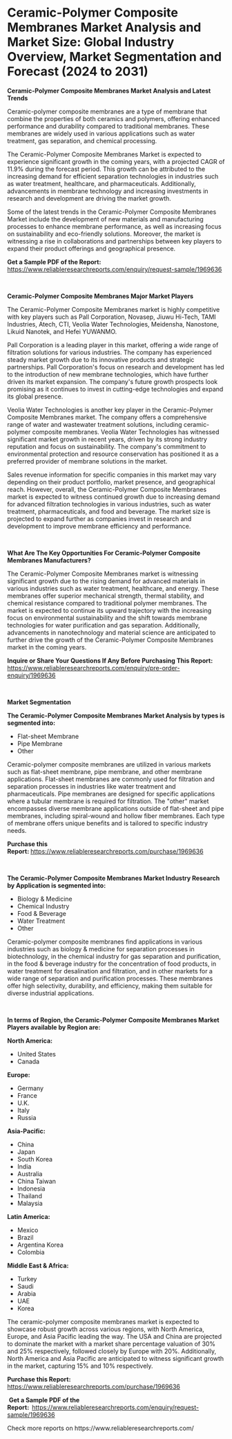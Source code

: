 <p><h1>Ceramic-Polymer Composite Membranes Market Analysis and Market Size: Global Industry Overview, Market Segmentation and Forecast (2024 to 2031)</h1></p><p><strong>Ceramic-Polymer Composite Membranes Market Analysis and Latest Trends</strong></p>
<p><p>Ceramic-polymer composite membranes are a type of membrane that combine the properties of both ceramics and polymers, offering enhanced performance and durability compared to traditional membranes. These membranes are widely used in various applications such as water treatment, gas separation, and chemical processing.</p><p>The Ceramic-Polymer Composite Membranes Market is expected to experience significant growth in the coming years, with a projected CAGR of 11.9% during the forecast period. This growth can be attributed to the increasing demand for efficient separation technologies in industries such as water treatment, healthcare, and pharmaceuticals. Additionally, advancements in membrane technology and increasing investments in research and development are driving the market growth.</p><p>Some of the latest trends in the Ceramic-Polymer Composite Membranes Market include the development of new materials and manufacturing processes to enhance membrane performance, as well as increasing focus on sustainability and eco-friendly solutions. Moreover, the market is witnessing a rise in collaborations and partnerships between key players to expand their product offerings and geographical presence.</p></p>
<p><strong>Get a Sample PDF of the Report:&nbsp;</strong> <a href="https://www.reliableresearchreports.com/enquiry/request-sample/1969636">https://www.reliableresearchreports.com/enquiry/request-sample/1969636</a></p>
<p>&nbsp;</p>
<p><strong>Ceramic-Polymer Composite Membranes Major Market Players</strong></p>
<p><p>The Ceramic-Polymer Composite Membranes market is highly competitive with key players such as Pall Corporation, Novasep, Jiuwu Hi-Tech, TAMI Industries, Atech, CTI, Veolia Water Technologies, Meidensha, Nanostone, Likuid Nanotek, and Hefei YUWANMO.</p><p>Pall Corporation is a leading player in this market, offering a wide range of filtration solutions for various industries. The company has experienced steady market growth due to its innovative products and strategic partnerships. Pall Corporation's focus on research and development has led to the introduction of new membrane technologies, which have further driven its market expansion. The company's future growth prospects look promising as it continues to invest in cutting-edge technologies and expand its global presence.</p><p>Veolia Water Technologies is another key player in the Ceramic-Polymer Composite Membranes market. The company offers a comprehensive range of water and wastewater treatment solutions, including ceramic-polymer composite membranes. Veolia Water Technologies has witnessed significant market growth in recent years, driven by its strong industry reputation and focus on sustainability. The company's commitment to environmental protection and resource conservation has positioned it as a preferred provider of membrane solutions in the market.</p><p>Sales revenue information for specific companies in this market may vary depending on their product portfolio, market presence, and geographical reach. However, overall, the Ceramic-Polymer Composite Membranes market is expected to witness continued growth due to increasing demand for advanced filtration technologies in various industries, such as water treatment, pharmaceuticals, and food and beverage. The market size is projected to expand further as companies invest in research and development to improve membrane efficiency and performance.</p></p>
<p>&nbsp;</p>
<p><strong>What Are The Key Opportunities For Ceramic-Polymer Composite Membranes Manufacturers?</strong></p>
<p><p>The Ceramic-Polymer Composite Membranes market is witnessing significant growth due to the rising demand for advanced materials in various industries such as water treatment, healthcare, and energy. These membranes offer superior mechanical strength, thermal stability, and chemical resistance compared to traditional polymer membranes. The market is expected to continue its upward trajectory with the increasing focus on environmental sustainability and the shift towards membrane technologies for water purification and gas separation. Additionally, advancements in nanotechnology and material science are anticipated to further drive the growth of the Ceramic-Polymer Composite Membranes market in the coming years.</p></p>
<p><strong>Inquire or Share Your Questions If Any Before Purchasing This Report:</strong> <a href="https://www.reliableresearchreports.com/enquiry/pre-order-enquiry/1969636">https://www.reliableresearchreports.com/enquiry/pre-order-enquiry/1969636</a></p>
<p>&nbsp;</p>
<p><strong>Market Segmentation</strong></p>
<p><strong>The Ceramic-Polymer Composite Membranes Market Analysis by types is segmented into:</strong></p>
<p><ul><li>Flat-sheet Membrane</li><li>Pipe Membrane</li><li>Other</li></ul></p>
<p><p>Ceramic-polymer composite membranes are utilized in various markets such as flat-sheet membrane, pipe membrane, and other membrane applications. Flat-sheet membranes are commonly used for filtration and separation processes in industries like water treatment and pharmaceuticals. Pipe membranes are designed for specific applications where a tubular membrane is required for filtration. The "other" market encompasses diverse membrane applications outside of flat-sheet and pipe membranes, including spiral-wound and hollow fiber membranes. Each type of membrane offers unique benefits and is tailored to specific industry needs.</p></p>
<p><strong>Purchase this Report:&nbsp;</strong><a href="https://www.reliableresearchreports.com/purchase/1969636">https://www.reliableresearchreports.com/purchase/1969636</a></p>
<p>&nbsp;</p>
<p><strong>The Ceramic-Polymer Composite Membranes Market Industry Research by Application is segmented into:</strong></p>
<p><ul><li>Biology & Medicine</li><li>Chemical Industry</li><li>Food & Beverage</li><li>Water Treatment</li><li>Other</li></ul></p>
<p><p>Ceramic-polymer composite membranes find applications in various industries such as biology & medicine for separation processes in biotechnology, in the chemical industry for gas separation and purification, in the food & beverage industry for the concentration of food products, in water treatment for desalination and filtration, and in other markets for a wide range of separation and purification processes. These membranes offer high selectivity, durability, and efficiency, making them suitable for diverse industrial applications.</p></p>
<p>&nbsp;</p>
<p><strong>In terms of Region, the Ceramic-Polymer Composite Membranes Market Players available by Region are:</strong></p>
<p>
    <p> <strong> North America: </strong>
        <ul>
            <li>United States</li>
            <li>Canada</li>
        </ul>
        </p> 
    <p> <strong> Europe: </strong>
        <ul>
            <li>Germany</li>
            <li>France</li>
            <li>U.K.</li>
            <li>Italy</li>
            <li>Russia</li>
        </ul>
        </p> 
    <p> <strong> Asia-Pacific: </strong>
        <ul>
            <li>China</li>
            <li>Japan</li>
            <li>South Korea</li>
            <li>India</li>
            <li>Australia</li>
            <li>China Taiwan</li>
            <li>Indonesia</li>
            <li>Thailand</li>
            <li>Malaysia</li>
        </ul>
        </p> 
    <p> <strong> Latin America: </strong>
        <ul>
            <li>Mexico</li>
            <li>Brazil</li>
            <li>Argentina Korea</li>
            <li>Colombia</li>
        </ul>
        </p> 
    <p> <strong> Middle East & Africa: </strong>
        <ul>
            <li>Turkey</li>
            <li>Saudi</li>
            <li>Arabia</li>
            <li>UAE</li>
            <li>Korea</li>
        </ul>
    </p>
    </p>
<p><p>The ceramic-polymer composite membranes market is expected to showcase robust growth across various regions, with North America, Europe, and Asia Pacific leading the way. The USA and China are projected to dominate the market with a market share percentage valuation of 30% and 25% respectively, followed closely by Europe with 20%. Additionally, North America and Asia Pacific are anticipated to witness significant growth in the market, capturing 15% and 10% respectively.</p></p>
<p><strong>Purchase this Report: </strong><a href="https://www.reliableresearchreports.com/purchase/1969636">https://www.reliableresearchreports.com/purchase/1969636</a></p>
<p>&nbsp;<strong>Get a Sample PDF of the Report:&nbsp;&nbsp;</strong><a href="https://www.reliableresearchreports.com/enquiry/request-sample/1969636">https://www.reliableresearchreports.com/enquiry/request-sample/1969636</a></p>
<p><strong></strong></p>
<p>Check more reports on https://www.reliableresearchreports.com/</p>